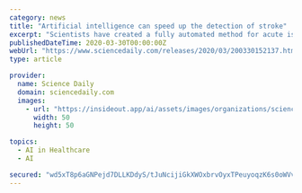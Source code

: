 ```yaml
---
category: news
title: "Artificial intelligence can speed up the detection of stroke"
excerpt: "Scientists have created a fully automated method for acute ischemic lesion segmentation on brain MRIs and shows how artificial intelligence ... for endovascular therapy. Lesion segmentation ..."
publishedDateTime: 2020-03-30T00:00:00Z
webUrl: "https://www.sciencedaily.com/releases/2020/03/200330152137.htm"
type: article

provider:
  name: Science Daily
  domain: sciencedaily.com
  images:
    - url: "https://insideout.app/ai/assets/images/organizations/sciencedaily.com-50x50.jpg"
      width: 50
      height: 50

topics:
  - AI in Healthcare
  - AI

secured: "wd5xT8p6aGNPejd7DLLKDdyS/tJuNcijiGkXWOxbrvOyxTPeuyoqzK6s0oWVv+245fOFKVucIVhSS1u8zCQB7dH9qBGTwYN7qw4SO68ONcO3BTfjZP++JEYYqY0GPS+FRnpm7J7qtKZd8PL9sVSDXpiNYInsRNI2nRJF/u6zxk+2ED09IBC+0vVYcv9MXCikuOhriOTSSE3ccp+UGocrbjajfQw0rVL3ifANfAAGsTMJRwRqlJinWvPWkmGPHTTpFb4c9JV+pvrSfPQaIua/Nj0iKGHdzC1jjO1b4Qqeir+fuVvY6iVVIeEGLQbi4wRr;FD732cFX8J3g0fMlaO5SGg=="
---
```


